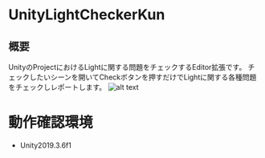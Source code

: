 # UnityLightCheckerKun
## 概要
UnityのProjectにおけるLightに関する問題をチェックするEditor拡張です。
チェックしたいシーンを開いてCheckボタンを押すだけでLightに関する各種問題をチェックしレポートします。
![alt text](Docs/Images/d7e6baaa92c049bf63e4ca8dc2ed3ebd.)
# 動作確認環境
- Unity2019.3.6f1
